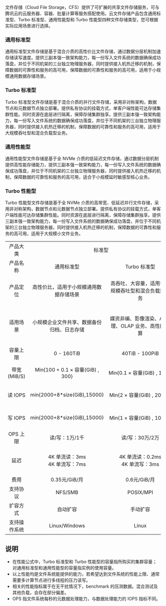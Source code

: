 文件存储（Cloud File Storage，CFS）提供了可扩展的共享文件存储服务，可与腾讯云的云服务器、容器、批量计算等服务搭配使用。云文件存储产品包含通用标准型、Turbo 标准型、通用性能型和 Turbo 性能型四种文件存储类型，您可根据实际应用场景进行选择。

### 通用标准型

通用标准型文件存储是基于混合介质的高性价比文件存储，通过数据分层机制加速存储读写速度。提供三副本强一致架构能力，每一份写入文件系统的数据确保成功落盘，并位于不同机架的三台独立物理服务器，同时提供接入机热迁移的机制，保障数据的可靠性和服务的高可用，保障数据的可靠性和服务的高可用，适用于小规模通用数据存储场景。

### Turbo 标准型

Turbo 标准型文件存储是基于混合介质的并行文件存储，采用非对称架构，数据节点和元数据节点独立部署。提供私有协议的挂载方式，单客户端性能可达存储集群性能。同时资源在底层进行隔离，保障存储集群独享。提供三副本强一致架构能力，每一份写入文件系统的数据确保成功落盘，并位于不同机架的三台独立物理服务器，同时提供接入机热迁移的机制，保障数据的可靠性和服务的高可用，适用于大规模吞吐型和混合负载型业务。

### 通用性能型

通用性能型文件存储是基于全 NVMe 介质的低延迟文件存储，通过数据分层机制提供高性能存储能力，提供三副本强一致架构能力，每一份写入文件系统的数据确保成功落盘，并位于不同机架的三台独立物理服务器，同时提供接入机热迁移的机制，保障数据的可靠性和服务的高可用，适合于小规模延时敏感型核心业务。

### Turbo 性能型

Turbo 性能型文件存储是基于全 NVMe 介质的高带宽、低延迟并行文件存储，采用非对称架构，数据节点和元数据节点独立部署。提供私有协议的挂载方式，单客户端性能可达存储集群性能。同时资源在底层进行隔离，保障存储集群独享。提供三副本强一致架构能力，每一份写入文件系统的数据确保成功落盘，并位于不同机架的三台独立物理服务器，同时提供接入机热迁移的机制，保障数据的可靠性和服务的高可用，适用于大规模小文件业务。


<table> 
    <tr align="center">
        <td width="" >产品大类</td>
        <td width="21%" colspan="2">标准型</td>
        <td width="21%" colspan="2">性能型</td>
    <tr align="center">
        <td width="" >产品名称</td>
        <td width="20%" >通用标准型</td>
        <td width="20%" >Turbo 标准型</td>
        <td width="20%" >通用性能型</td>
        <td width="20%">Turbo 性能型 </td>
    </tr>
    <tr align="center">
        <td>产品定位</td>
        <td>高性价比，适用于小规模通用数据存储场景</td>
        <td>高吞吐、大容量，适用于大规模吞吐型和混合负载型业务</td>
        <td>高性能、低时延，适合于小规模延时敏感型核心业务。</td>
        <td>高吞吐、高 IOPS，适用于大规模小文件业务</td>
    </tr>
    <tr align="center" >
        <td>适用场景</td>
        <td>小规模企业文件共享、数据备份归档、日志存储</td>
        <td>媒资非编、影像渲染、AI 推理、OLAP 业务、高性能计算</td>
        <td>小规模 CI/CD 开发测试环境、高性能 Web 服务、OLTP 数据库、高性能共享</td>
        <td>大规模高性能计算、AI 训练、OLTP 数据库、大数据分析、OLAP 业务</td>
    </tr>
    <tr align="center" >
        <td>容量上限</td>
        <td>0 - 160TiB</td>
        <td>40TiB - 100PiB</td>
        <td>0 - 32TiB</td>
        <td>20TiB - 100PiB</td>
    </tr>
    <tr align="center" >
        <td>带宽(MiB/S)</td>
        <td>Min{100 + 0.1 × 容量(GiB) , 300}</td>
				<td><nobr>Min{0.1 × 容量(GiB) , 10万}</nobr></td>
        <td>Min{200 + 0.2 × 容量(GiB) , 1024}</nobr></td>
        <td><nobr>Min{0.2 × 容量(GiB) , 10万}</nobr></td>
    <tr align="center" >
        <td>读 IOPS</td>
        <td>min{2000+8*size(GiB),15000}</td>
        <td><nobr>Min{2 × 容量(GiB) , 200万}</nobr></td>
        <td>Min{2500 + 30 × 容量(GiB)，3万}</td>
        <td><nobr>Min{20 × 容量(GiB) , 1000万}</nobr></td>
    <tr align="center" >
        <td>写 IOPS</td>
        <td>min{2000+8*size(GiB),15000}</td>
        <td>Min{1 × 容量(GiB) , 100万}</td>
        <td>Min{2500 + 30 × 容量(GiB)，3万}</td>
        <td>Min{5 × 容量(GiB) , 300万}</td>
    </tr>
    <tr align="center" >
        <td>OPS 上限</td>
        <td>读/写：1万/1千</td>
        <td>读/写：30万/2万</td>
        <td>读/写：3万/3千</td>
        <td>读/写：30万/2万</td>
    <tr align="center" >
        <td>延迟</td>
        <td>4K 单流读：3ms</br>4K 单流写：7ms</td>
        <td>4K 单流读：0.2ms</br>4K 单流写：3ms</td>
        <td>4K 单流读：1ms</br>4K 单流写：1.5ms</td>
        <td>4K 单流读：0.2ms</br>4K 单流写：1.5ms</td>
    </tr>
    <tr align="center" >
        <td>费用</td>
        <td>0.35元/GiB/月</td>
        <td>0.6元/GiB/月</td>
        <td>1.6元/GiB/月</td>
        <td>1.4元/GiB/月</td>
    </tr>
    <tr align="center" >
        <td>支持协议</td>
        <td>NFS/SMB</td>
        <td>POSIX/MPI</td>
        <td>NFS</td>
        <td>POSIX/MPI</td>
    </tr>
    <tr align="center" >
        <td>扩容方式</td>
        <td>自动扩容</td>
        <td>手动扩容</td>
        <td>自动扩容</td>
        <td>手动扩容</td>
    </tr>
    <tr align="center" >
        <td>支持操作系统</td>
        <td>Linux/Windows</td>
        <td>Linux</td>
        <td>Linux/Windows</td>
        <td>Linux</td>
    </tr>
</table>

## 说明

- 在性能公式中，Turbo 标准型和 Turbo 性能型的容量指所购买的集群容量；对通用标准型和通用性能型的容量指实例的使用容量。
- 以上性能均是文件系统能提供的能力，若希望达到文件系统的性能上限、通常需要多计算节点进行多线程的压力读写。
- 相关的性能指标属于在无干扰情况下，benchmark 的压测数据。混合测试及其他负载，会存在部分偏差。
- OPS 指文件系统每秒的元数据处理能力，与数据处理能力的 IOPS 指标不同。

